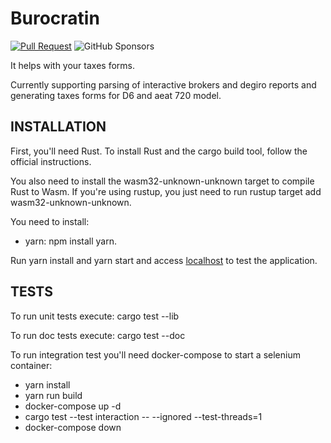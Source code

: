 # Burocratin

[![Pull Request](https://github.com/vaijira/burocratin/actions/workflows/main.yml/badge.svg?branch=main)](https://github.com/vaijira/burocratin/actions/workflows/main.yml)
![GitHub Sponsors](https://img.shields.io/github/sponsors/vaijira?logo=Github&label=Sponsor&color=fe8e86)

It helps with your taxes forms.

Currently supporting parsing of interactive brokers and degiro reports and generating taxes forms for D6 and aeat 720 model.

## INSTALLATION

First, you'll need Rust. To install Rust and the cargo build tool, follow the official instructions.

You also need to install the wasm32-unknown-unknown target to compile Rust to Wasm. If you're using rustup, you just need to run rustup target add wasm32-unknown-unknown.

You need to install:

* yarn: npm install yarn.

Run yarn install and yarn start and access [localhost](http://localhost:10001) to test the application.

## TESTS

To run unit tests execute: cargo test --lib

To run doc tests execute: cargo test --doc

To run integration test you'll need docker-compose to start a selenium container:

* yarn install
* yarn run build
* docker-compose up -d
* cargo test --test interaction -- --ignored --test-threads=1
* docker-compose down

